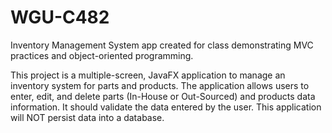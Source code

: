 # WGU-C482
Inventory Management System app created for class demonstrating MVC practices and object-oriented programming.

This project is a multiple-screen, JavaFX application to manage an inventory system for parts and products. The application allows users to enter, edit, and delete parts (In-House or Out-Sourced) and products data information. It should validate the data entered by the user. This application will NOT persist data into a database.
